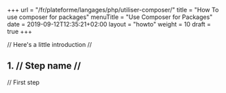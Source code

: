 +++
url = "/fr/plateforme/langages/php/utiliser-composer/"
title = "How To use composer for packages"
menuTitle = "Use Composer for Packages"
date = 2019-09-12T12:35:21+02:00
layout = "howto"
weight = 10
draft = true
+++

// Here's a little introduction //

## 1. // Step name //

// First step
